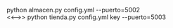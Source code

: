 python  almacen.py config.yml --puerto=5002  
  <<-->> 
 python tienda.py config.yml key --puerto=5003
